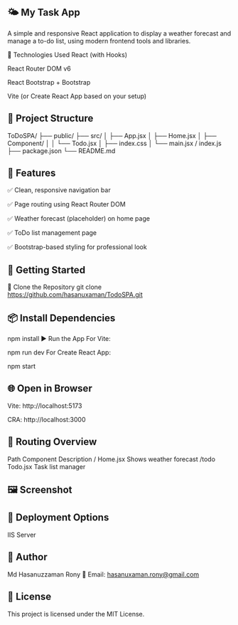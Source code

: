 
## 🌤️ My Task App
A simple and responsive React application to display a weather forecast and manage a to-do list, using modern frontend tools and libraries.

🔧 Technologies Used
React (with Hooks)

React Router DOM v6

React Bootstrap + Bootstrap

Vite (or Create React App based on your setup)

## 📂 Project Structure

ToDoSPA/
├── public/
├── src/
│   ├── App.jsx
│   ├── Home.jsx
│   ├── Component/
│   │   └── Todo.jsx
│   ├── index.css
│   └── main.jsx / index.js
├── package.json
└── README.md
## 🚀 Features
✅ Clean, responsive navigation bar

✅ Page routing using React Router DOM

✅ Weather forecast (placeholder) on home page

✅ ToDo list management page

✅ Bootstrap-based styling for professional look

## 🧩 Getting Started
📁 Clone the Repository
git clone https://github.com/hasanuxaman/TodoSPA.git

## 📦 Install Dependencies

npm install
▶️ Run the App
For Vite:

npm run dev
For Create React App:

npm start
## 🌐 Open in Browser
Vite: http://localhost:5173

CRA: http://localhost:3000

## 🔄 Routing Overview
Path	Component	Description
/	Home.jsx	Shows weather forecast
/todo	Todo.jsx	Task list manager

## 🖼️ Screenshot
<!-- Add a screenshot of your app here --> <!-- ![ToDoSPA Screenshot](./screenshot.png) -->
## 🚀 Deployment Options
IIS Server



## 👤 Author
Md Hasanuzzaman Rony
📧 Email: hasanuxaman.rony@gmail.com

## 📄 License
This project is licensed under the MIT License.
